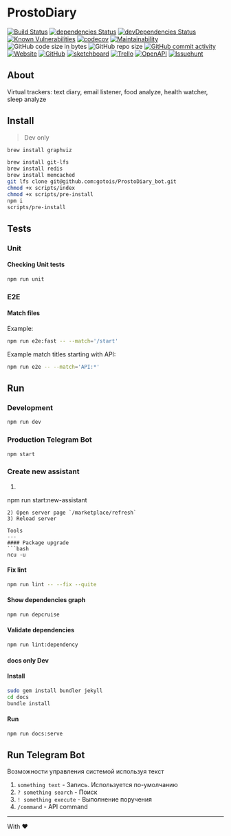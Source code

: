 # ProstoDiary
[![Build Status](https://travis-ci.org/gotois/ProstoDiary_bot.svg?branch=master)](https://travis-ci.org/gotois/ProstoDiary_bot)
[![dependencies Status](https://david-dm.org/gotois/ProstoDiary_bot/status.svg)](https://david-dm.org/gotois/ProstoDiary_bot)
[![devDependencies Status](https://david-dm.org/gotois/ProstoDiary_bot/dev-status.svg)](https://david-dm.org/gotois/ProstoDiary_bot?type=dev)
[![Known Vulnerabilities](https://snyk.io/test/github/gotois/ProstoDiary_bot/badge.svg)](https://snyk.io/test/github/gotois/ProstoDiary_bot)
[![codecov](https://codecov.io/gh/gotois/ProstoDiary_bot/branch/master/graph/badge.svg)](https://codecov.io/gh/gotois/ProstoDiary_bot)
[![Maintainability](https://api.codeclimate.com/v1/badges/709ebb5f0eae1d062e5e/maintainability)](https://codeclimate.com/github/gotois/ProstoDiary_bot/maintainability)
![GitHub code size in bytes](https://img.shields.io/github/languages/code-size/gotois/ProstoDiary_bot.svg?style=popout)
![GitHub repo size](https://img.shields.io/github/repo-size/gotois/ProstoDiary_bot.svg)
[![GitHub commit activity](https://img.shields.io/github/commit-activity/m/gotois/ProstoDiary_bot.svg)](https://github.com/gotois/ProstoDiary_bot/commits/master)
[![Website](https://img.shields.io/website/https/prosto-diary.gotointeractive.com.svg?link=https://prosto-diary.gotointeractive.com)](https://prosto-diary.gotointeractive.com)
[![GitHub](https://img.shields.io/github/license/gotois/ProstoDiary_bot.svg)](https://github.com/gotois/ProstoDiary_bot/blob/master/LICENSE)
[![sketchboard](https://img.shields.io/badge/sketchboard.me-orange.svg?link=https://gallery.sketchboard.me/team/tm_XjeyfGQC?s=TBE23WvgfgAg&style=flat&label=Schemes)](https://gallery.sketchboard.me/team/tm_XjeyfGQC?s=TBE23WvgfgAg)
[![Trello](https://img.shields.io/badge/trello-black.svg?style=flat&label=community)](https://trello.com/gotois)
[![OpenAPI](https://img.shields.io/badge/OpenAPI-green.svg?style=flat&label=docs)](https://prosto-diary.herokuapp.com/documentation/openapi.json)
[![Issuehunt](https://img.shields.io/badge/issuehunt.io-blueviolet.svg?link=https://issuehunt.io/r/gotois/ProstoDiary_bot&style=flat&label=jobs)](https://issuehunt.io/r/gotois/ProstoDiary_bot)

## About
Virtual trackers: text diary, email listener, food analyze, health watcher, sleep analyze

Install
---
> Dev only
```bash
brew install graphviz
```

```bash
brew install git-lfs
brew install redis
brew install memcached
git lfs clone git@github.com:gotois/ProstoDiary_bot.git
chmod +x scripts/index
chmod +x scripts/pre-install
npm i
scripts/pre-install
```

## Tests

### Unit
#### Checking Unit tests
```bash
npm run unit
```

### E2E
#### Match files

Example:
```bash
npm run e2e:fast -- --match='/start'
```

Example match titles starting with API:
```bash
npm run e2e -- --match='API:*'
```

Run
---
### Development
```bash
npm run dev
```

### Production Telegram Bot
```bash
npm start
```

### Create new assistant
1) ```bash
npm run start:new-assistant
```
2) Open server page `/marketplace/refresh`
3) Reload server

Tools
---
#### Package upgrade
```bash
ncu -u
```

#### Fix lint
```bash
npm run lint -- --fix --quite
```

#### Show dependencies graph
```bash
npm run depcruise
```

#### Validate dependencies 
```bash
npm run lint:dependency
```

#### docs only Dev
#### Install
```bash
sudo gem install bundler jekyll
cd docs
bundle install
```

#### Run
```bash
npm run docs:serve
```

Run Telegram Bot
---
Возможности управления системой используя текст
1) `something text` - Запись. Используется по-умолчанию
2) `? something search` - Поиск
3) `! something execute` - Выполнение поручения
4) `/command` - API command

---
With ❤️
